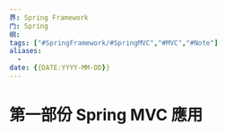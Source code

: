 ```yaml
---
界: Spring Framework
门: Spring
纲: 
tags: ["#SpringFramework/#SpringMVC","#MVC","#Note"]
aliases:
  - 
date: {{DATE:YYYY-MM-DD}}
---
```

# 第一部份 Spring MVC 應用